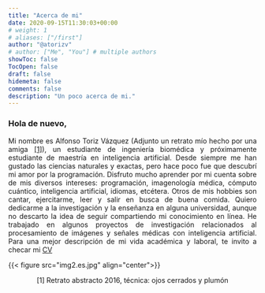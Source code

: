 ```yaml
---
title: "Acerca de mi"
date: 2020-09-15T11:30:03+00:00
# weight: 1
# aliases: ["/first"]
author: "@atorizv"
# author: ["Me", "You"] # multiple authors
showToc: false
TocOpen: false
draft: false
hidemeta: false
comments: false
description: "Un poco acerca de mi."
---
```

### Hola de nuevo,
<div style="text-align: justify"> 

Mi nombre es Alfonso Toriz Vázquez (Adjunto un retrato mío hecho por una amiga <a href="#section1">[1]</a>), un estudiante de ingeniería biomédica y próximamente estudiante de maestría en inteligencia artificial. Desde siempre me han gustado las ciencias naturales y exactas, pero hace poco fue que descubrí mi amor por la programación. Disfruto mucho aprender por mi cuenta sobre de mis diversos intereses: programación, imagenología médica, cómputo cuántico, inteligencia artificial, idiomas, etcétera. Otros de mis hobbies son cantar, ejercitarme, leer y salir en busca de buena comida. Quiero dedicarme a la investigación y la enseñanza en alguna universidad, aunque no descarto la idea de seguir compartiendo mi conocimiento en línea. He trabajado en algunos proyectos de investigación relacionados al procesamiento de imágenes y señales médicas con inteligencia artificial. Para una mejor descripción de mi vida académica y laboral, te invito a checar mi [CV](CV.pdf)

</div>

{{< figure src="img2.es.jpg" align="center">}}
<div style="text-align: center">
<p id="section1">[1] Retrato abstracto 2016, técnica: ojos cerrados y plumón</p>
</div>


